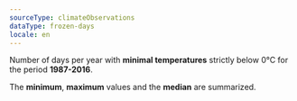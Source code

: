 ```yaml
---
sourceType: climateObservations
dataType: frozen-days
locale: en
---
```


Number of days per year with **minimal temperatures** strictly below 0°C for
the period **1987-2016**.

The **minimum**, **maximum** values and the **median** are summarized.
